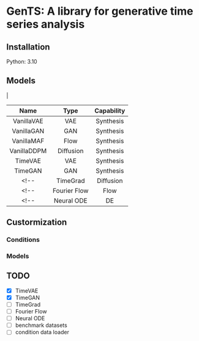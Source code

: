 # GenTS: A library for generative time series analysis


## Installation
Python: 3.10


## Models 

<!-- ### Tasks included
|      Task       |      Conditional on      |
| :-------------: | :----------------------: |
|    Synthesis    | NA / high-level features |
|   Imputation    |      Observed data       |
|   Forecasting   |     Look-back window     |
| Superresolution |   Low-resolution data    | --> |

<!-- ### Models included -->
|     Name     |   Type    |       Capability       |
| :----------: | :-------: | :--------------------: |
|  VanillaVAE  |    VAE    |       Synthesis        |
|  VanillaGAN  |    GAN    |       Synthesis        |
|  VanillaMAF  |   Flow    |       Synthesis        |
| VanillaDDPM  | Diffusion |       Synthesis        |
|   TimeVAE    |    VAE    |       Synthesis        |
|   TimeGAN    |    GAN    |       Synthesis        |
<!-- |   TimeGrad   | Diffusion |      Forecasting       | -->
<!-- | Fourier Flow |   Flow    |       Synthesis        | -->
<!-- |  Neural ODE  |    DE     | Synthesis, Forecasting | -->



## Custormization

### Conditions

### Models


## TODO
- [x] TimeVAE
- [x] TimeGAN
- [ ] TimeGrad
- [ ] Fourier Flow
- [ ] Neural ODE
- [ ] benchmark datasets
- [ ] condition data loader